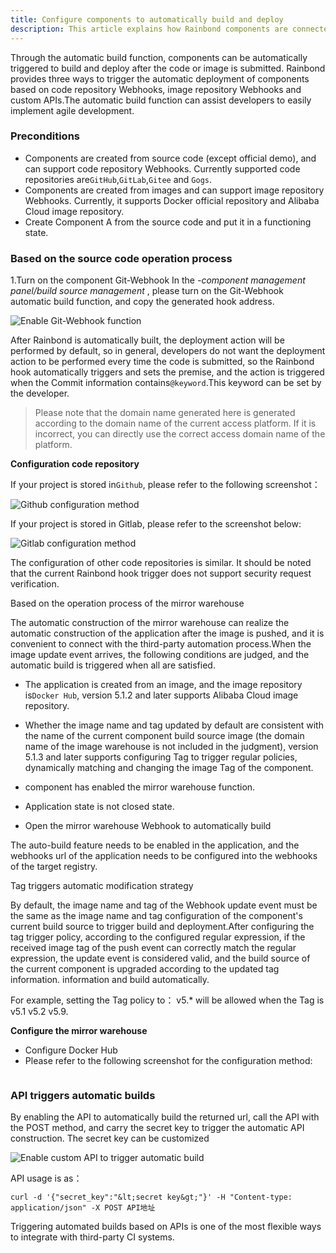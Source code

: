 ```yaml
---
title: Configure components to automatically build and deploy
description: This article explains how Rainbond components are connected to external platforms to achieve automatic construction and deployment
---
```


Through the automatic build function, components can be automatically triggered to build and deploy after the code or image is submitted. Rainbond provides three ways to trigger the automatic deployment of components based on code repository Webhooks, image repository Webhooks and custom APIs.The automatic build function can assist developers to easily implement agile development.

### Preconditions

- Components are created from source code (except official demo), and can support code repository Webhooks. Currently supported code repositories are`GitHub`,`GitLab`,`Gitee` and `Gogs`.
- Components are created from images and can support image repository Webhooks. Currently, it supports Docker official repository and Alibaba Cloud image repository.
- Create Component A from the source code and put it in a functioning state.

### Based on the source code operation process

1.Turn on the component Git-Webhook In the _-component management panel/build source management_ , please turn on the Git-Webhook automatic build function, and copy the generated hook address.

![Enable Git-Webhook function](https://grstatic.oss-cn-shanghai.aliyuncs.com/images/docs/5.2/user-manual/app-service-manage/auto-deploy/webhook.png)

After Rainbond is automatically built, the deployment action will be performed by default, so in general, developers do not want the deployment action to be performed every time the code is submitted, so the Rainbond hook automatically triggers and sets the premise, and the action is triggered when the Commit information contains`@keyword`.This keyword can be set by the developer.

> Please note that the domain name generated here is generated according to the domain name of the current access platform. If it is incorrect, you can directly use the correct access domain name of the platform.

**Configuration code repository**

If your project is stored in<code>Github</code>, please refer to the following screenshot：

<img src="https://static.goodrain.com/images/docs/3.6/basic-operation/webhooks/github.jpg" alt="Github configuration method" />

If your project is stored in Gitlab, please refer to the screenshot below:

<img src="https://static.goodrain.com/images/docs/3.6/basic-operation/webhooks/gitlab.jpg" alt="Gitlab configuration method" />

The configuration of other code repositories is similar. It should be noted that the current Rainbond hook trigger does not support security request verification.

Based on the operation process of the mirror warehouse

The automatic construction of the mirror warehouse can realize the automatic construction of the application after the image is pushed, and it is convenient to connect with the third-party automation process.When the image update event arrives, the following conditions are judged, and the automatic build is triggered when all are satisfied.

- The application is created from an image, and the image repository is<code>Docker Hub</code>, version 5.1.2 and later supports Alibaba Cloud image repository.
 
- Whether the image name and tag updated by default are consistent with the name of the current component build source image (the domain name of the image warehouse is not included in the judgment), version 5.1.3 and later supports configuring Tag to trigger regular policies, dynamically matching and changing the image Tag of the component.

- component has enabled the mirror warehouse function.
- Application state is not closed state.
- Open the mirror warehouse Webhook to automatically build
  
The auto-build feature needs to be enabled in the application, and the webhooks url of the application needs to be configured into the webhooks of the target registry.

Tag triggers automatic modification strategy

By default, the image name and tag of the Webhook update event must be the same as the image name and tag configuration of the component's current build source to trigger build and deployment.After configuring the tag trigger policy, according to the configured regular expression, if the received image tag of the push event can correctly match the regular expression, the update event is considered valid, and the build source of the current component is upgraded according to the updated tag information. information and build automatically.

For example, setting the Tag policy to： v5.* will be allowed when the Tag is v5.1 v5.2 v5.9.

**Configure the mirror warehouse**

- Configure Docker Hub
- Please refer to the following screenshot for the configuration method:
<img src="https://grstatic.oss-cn-shanghai.aliyuncs.com/images/docs/5.0/user-manual/1548411288653.jpg" alt="" />


### API triggers automatic builds

By enabling the API to automatically build the returned url, call the API with the POST method, and carry the secret key to trigger the automatic API construction. The secret key can be customized

<img src="https://grstatic.oss-cn-shanghai.aliyuncs.com/images/docs/5.2/user-manual/app-service-manage/auto-deploy/api.png" alt="Enable custom API to trigger automatic build" />

API usage is as：

```
curl -d '{"secret_key":"&lt;secret key&gt;"}' -H "Content-type: application/json" -X POST API地址
```

Triggering automated builds based on APIs is one of the most flexible ways to integrate with third-party CI systems.
